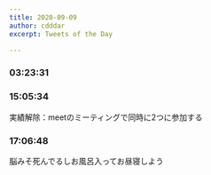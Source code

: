```yaml
---
title: 2020-09-09
author: cdddar
excerpt: Tweets of the Day

---
```


### 03:23:31

<blockquote class="twitter-tweet"><p lang="ja" dir="ltr"></p><a href="https://twitter.com/mn38ka/status/1301758406676500480?ref_src=twsrc%5Etfw"></a></blockquote><script async src="https://platform.twitter.com/widgets.js" charset="utf-8"></script>

### 15:05:34

実績解除：meetのミーティングで同時に2つに参加する

### 17:06:48

脳みそ死んでるしお風呂入ってお昼寝しよう
